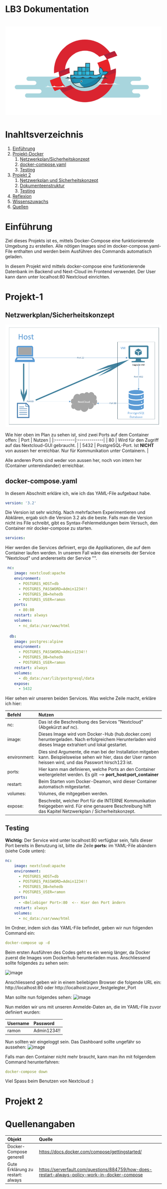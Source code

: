 # LB3 Dokumentation
![image](https://github.com/yabber29/M300/blob/06c1c39667675c83fc304f3f21e6c73fef6d5a4d/Bilder/Openshift-Docker.png)
============================================================================================================

# Inahltsverzeichnis

 1. [Einführung](#Beschreibung) 
 2. [Projekt-Docker](#Projekt-1)
    1. [Netzwerkplan/Sicherheitskonzept](#Netzwerkplan/Sicherheitskonzept)
    2. [docker-compose.yaml](#docker-compose.yaml)
    3. [Testing](#Testing)
 3. [Projekt 2](#Projekt-Openshift)
    1. [Netzwerkplan und Sicherheitskonzept](#sicherheit)
    2. [Dokumenteenstruktur](#Dokumente)
    3. [Testing](#testing)
 4. [Reflexion](#Reflexion)
 5. [Wissenszuwachs](#Wissenszuwachs)
 6. [Quellen](#Quellen)

# Einführung

Ziel dieses Projekts ist es, mittels Docker-Compose eine funktionierende Umgebung zu erstellen. Alle nötigen Images sind im docker-compose.yaml-File enthalten und werden beim Ausführen des Commands automatisch geladen.

In diesem Projekt wird mittels docker-compose eine funktionierende Datenbank im Backend und Next-Cloud im Frontend verwendet. Der User kann dann unter localhost:80 Nextcloud einrichten.

# Projekt-1

## Netzwerkplan/Sicherheitskonzept

![image](https://github.com/yabber29/M300/blob/d93d921ed1fc07d3a5e98c987b40cba01233ed9f/Bilder/Netzwerkplan-Docker.png)

Wie hier oben im Plan zu sehen ist, sind zwei Ports auf dem Container offen:
| Port   |      Nutzen     |
|:----------|:-------------|
| 80 | Wird für den Zugriff auf das Nextcloud-GUI gebraucht. |
| 5432 | PostgreSQL-Port. Ist **NICHT** von aussen her erreichbar. Nur für Kommunikation unter Containern. |

Alle anderen Ports sind weder von aussen her, noch von intern her (Container untereindander) erreichbar. 


## docker-compose.yaml
In diesem Abschnitt erkläre ich, wie ich das YAML-File aufgebaut habe.

```yml
version: '3.2'
```
Die Version ist sehr wichtig. Nach mehrfachem Experimentieren und Abklären, ergab sich die Version 3.2 als die beste. Falls man die Version nicht ins File schreibt, gibt es Syntax-Fehlermeldungen beim Versuch, den Container mir docker-compose zu starten.

```yml
services:
```
Hier werden die Services definiert, ergo die Applikationen, die auf dem Container laufen werden. In unserem Fall wäre das einerseits der Service "Nextcloud" und andererseits der Service "".

```yml
 nc:
    image: nextcloud:apache
    environment:
      - POSTGRES_HOST=db
      - POSTGRES_PASSWORD=Admin1234!!
      - POSTGRES_DB=hehedb
      - POSTGRES_USER=ramon
    ports:
      - 80:80
    restart: always
    volumes:
      - nc_data:/var/www/html

  db:
    image: postgres:alpine
    environment:
      - POSTGRES_PASSWORD=Admin1234!!
      - POSTGRES_DB=hehedb
      - POSTGRES_USER=ramon
    restart: always
    volumes:
      - db_data:/var/lib/postgresql/data
    expose:
      - 5432
```
Hier sehen wir unseren beiden Services. Was welche Zeile macht, erkläre ich hier:

| Befehl   |      Nutzen     |
|:----------|:-------------|
| nc: |Das ist die Beschreibung des Services "Nextcloud" (Abgekürzt auf nc). |
| image: |Dieses Image wird vom Docker-Hub (hub.docker.com) heruntergeladen. Nach erfolgreichem Herunterladen wird dieses Image extrahiert und lokal gestartet.|
| environment: | Dies sind Argumente, die man bei der Installation mitgeben kann. Beispielsweise sehen wir hier, dass der User ramon heissen wird, und das Passwort hirsch123 ist. |
| ports:  | Hier kann man definieren, welche Ports an den Container weitergeleitet werden. Es gilt --> **port_host:port_container**  |
| restart: | Beim Starten vom Docker-Deamon, wird dieser Container automatisch mitgestartet. |
| volumes:  | Volumes, die mitgegeben werden. |
| expose: | Beschreibt, welcher Port für die INTERNE Kommunikation freigegeben wird. Für eine genauere Beschreibung hilft das Kapitel Netzwerkplan / Sicherheitskonzept. |


## Testing

**Wichtig**: Der Service wird unter localhost:80 verfügbar sein, falls dieser Port bereits in Benutzung ist, bitte die Zeile **ports:** im YAML-File abändern (siehe Code unten): 

```yml
nc:
    image: nextcloud:apache
    environment:
      - POSTGRES_HOST=db
      - POSTGRES_PASSWORD=Admin1234!!
      - POSTGRES_DB=hehedb
      - POSTGRES_USER=ramon
    ports:
      - <Beliebiger Port>:80  <-- Hier den Port ändern
    restart: always
    volumes:
      - nc_data:/var/www/html
```
Im Ordner, indem sich das YAML-File befindet, geben wir nun folgenden Command ein:

```yml
docker-compose up -d
```
Beim ersten Ausführen des Codes geht es ein wenig länger, da Docker zuerst die Images vom Dockerhub herunterladen muss. Anschliessend sollte folgendes zu sehen sein: 

![image]()

Anschliessend geben wir in einem beliebigen Browser die folgende URL ein: http://localhost:80 oder http://localhost:zuvor_festgelegter_Port

Man sollte nun folgendes sehen:
![image]()

Nun melden wir uns mit unseren Anmelde-Daten an, die im YAML-File zuvor definiert wurden:

| Username   |      Password     |
|:----------|:-------------|
| ramon | Admin1234!! |

Nun sollten wir eingeloggt sein. Das Dashboard sollte ungefähr so aussehen:
![image]()


Falls man den Container nicht mehr braucht, kann man ihn mit folgendem Command herunterfahren:

```yml
docker-compose down
```

Viel Spass beim Benutzen von Nextcloud :)

# Projekt 2

# Quellenangaben

| Objekt   |      Quelle     |
|:----------|:-------------|
| Docker-Compose generell | https://docs.docker.com/compose/gettingstarted/ |
| Gute Erklärung zu restart: always | https://serverfault.com/questions/884759/how-does-restart-always-policy-work-in-docker-compose |
